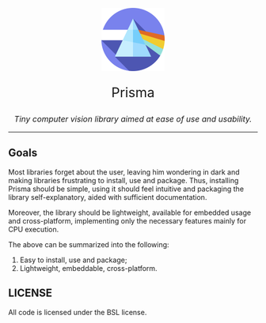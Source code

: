 <p align="center">
    <img src="imgs/icon.png" width="128" height="128" align="center"></img>
</p>
<p align="center" style="font-size:27px">Prisma</p>
<p align="center" style="font-size:16px;font-style:italic">Tiny computer vision library aimed at ease of use and usability.</p>

---

## Goals
Most libraries forget about the user, leaving him wondering in dark and making libraries frustrating to install, use and package. Thus, installing Prisma should be simple, using it should feel intuitive and packaging the library self-explanatory, aided with sufficient documentation.

Moreover, the library should be lightweight, available for embedded usage and cross-platform, implementing only the necessary features mainly for CPU execution.  

The above can be summarized into the following:
1. Easy to install, use and package;
2. Lightweight, embeddable, cross-platform.

## LICENSE
All code is licensed under the BSL license.
